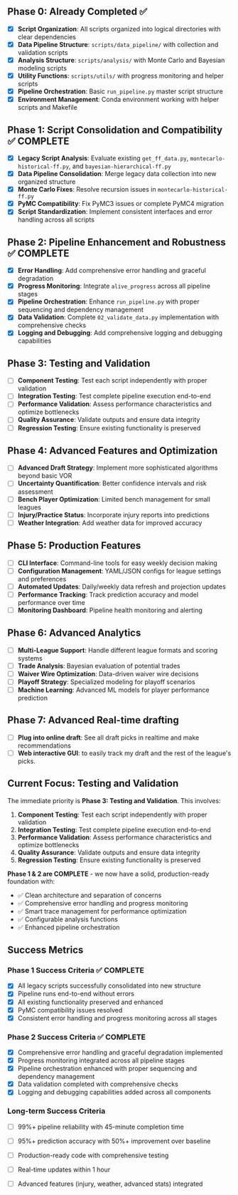 ## Phase 0: Already Completed ✅

- [x] **Script Organization**: All scripts organized into logical directories with clear dependencies
- [x] **Data Pipeline Structure**: `scripts/data_pipeline/` with collection and validation scripts
- [x] **Analysis Structure**: `scripts/analysis/` with Monte Carlo and Bayesian modeling scripts
- [x] **Utility Functions**: `scripts/utils/` with progress monitoring and helper scripts
- [x] **Pipeline Orchestration**: Basic `run_pipeline.py` master script structure
- [x] **Environment Management**: Conda environment working with helper scripts and Makefile

## Phase 1: Script Consolidation and Compatibility ✅ COMPLETE

- [x] **Legacy Script Analysis**: Evaluate existing `get_ff_data.py`, `montecarlo-historical-ff.py`, and `bayesian-hierarchical-ff.py`
- [x] **Data Pipeline Consolidation**: Merge legacy data collection into new organized structure
- [x] **Monte Carlo Fixes**: Resolve recursion issues in `montecarlo-historical-ff.py`
- [x] **PyMC Compatibility**: Fix PyMC3 issues or complete PyMC4 migration
- [x] **Script Standardization**: Implement consistent interfaces and error handling across all scripts

## Phase 2: Pipeline Enhancement and Robustness ✅ COMPLETE

- [x] **Error Handling**: Add comprehensive error handling and graceful degradation
- [x] **Progress Monitoring**: Integrate `alive_progress` across all pipeline stages
- [x] **Pipeline Orchestration**: Enhance `run_pipeline.py` with proper sequencing and dependency management
- [x] **Data Validation**: Complete `02_validate_data.py` implementation with comprehensive checks
- [x] **Logging and Debugging**: Add comprehensive logging and debugging capabilities

## Phase 3: Testing and Validation

- [ ] **Component Testing**: Test each script independently with proper validation
- [ ] **Integration Testing**: Test complete pipeline execution end-to-end
- [ ] **Performance Validation**: Assess performance characteristics and optimize bottlenecks
- [ ] **Quality Assurance**: Validate outputs and ensure data integrity
- [ ] **Regression Testing**: Ensure existing functionality is preserved

## Phase 4: Advanced Features and Optimization

- [ ] **Advanced Draft Strategy**: Implement more sophisticated algorithms beyond basic VOR
- [ ] **Uncertainty Quantification**: Better confidence intervals and risk assessment
- [ ] **Bench Player Optimization**: Limited bench management for small leagues
- [ ] **Injury/Practice Status**: Incorporate injury reports into predictions
- [ ] **Weather Integration**: Add weather data for improved accuracy

## Phase 5: Production Features

- [ ] **CLI Interface**: Command-line tools for easy weekly decision making
- [ ] **Configuration Management**: YAML/JSON configs for league settings and preferences
- [ ] **Automated Updates**: Daily/weekly data refresh and projection updates
- [ ] **Performance Tracking**: Track prediction accuracy and model performance over time
- [ ] **Monitoring Dashboard**: Pipeline health monitoring and alerting

## Phase 6: Advanced Analytics

- [ ] **Multi-League Support**: Handle different league formats and scoring systems
- [ ] **Trade Analysis**: Bayesian evaluation of potential trades
- [ ] **Waiver Wire Optimization**: Data-driven waiver wire decisions
- [ ] **Playoff Strategy**: Specialized modeling for playoff scenarios
- [ ] **Machine Learning**: Advanced ML models for player performance prediction

## Phase 7: Advanced Real-time drafting

- [ ] **Plug into online draft**: See all draft picks in realtime and make recommendations 
- [ ] **Web interactive GUI**: to easily track my draft and the rest of the league's picks.  

## Current Focus: Testing and Validation

The immediate priority is **Phase 3: Testing and Validation**. This involves:

1. **Component Testing**: Test each script independently with proper validation
2. **Integration Testing**: Test complete pipeline execution end-to-end
3. **Performance Validation**: Assess performance characteristics and optimize bottlenecks
4. **Quality Assurance**: Validate outputs and ensure data integrity
5. **Regression Testing**: Ensure existing functionality is preserved

**Phase 1 & 2 are COMPLETE** - we now have a solid, production-ready foundation with:
- ✅ Clean architecture and separation of concerns
- ✅ Comprehensive error handling and progress monitoring
- ✅ Smart trace management for performance optimization
- ✅ Configurable analysis functions
- ✅ Enhanced pipeline orchestration

## Success Metrics

### Phase 1 Success Criteria ✅ COMPLETE
- [x] All legacy scripts successfully consolidated into new structure
- [x] Pipeline runs end-to-end without errors
- [x] All existing functionality preserved and enhanced
- [x] PyMC compatibility issues resolved
- [x] Consistent error handling and progress monitoring across all stages

### Phase 2 Success Criteria ✅ COMPLETE
- [x] Comprehensive error handling and graceful degradation implemented
- [x] Progress monitoring integrated across all pipeline stages
- [x] Pipeline orchestration enhanced with proper sequencing and dependency management
- [x] Data validation completed with comprehensive checks
- [x] Logging and debugging capabilities added across all components

### Long-term Success Criteria
- [ ] 99%+ pipeline reliability with 45-minute completion time
- [ ] 95%+ prediction accuracy with 50%+ improvement over baseline
- [ ] Production-ready code with comprehensive testing
- [ ] Real-time updates within 1 hour
- [ ] Advanced features (injury, weather, advanced stats) integrated


